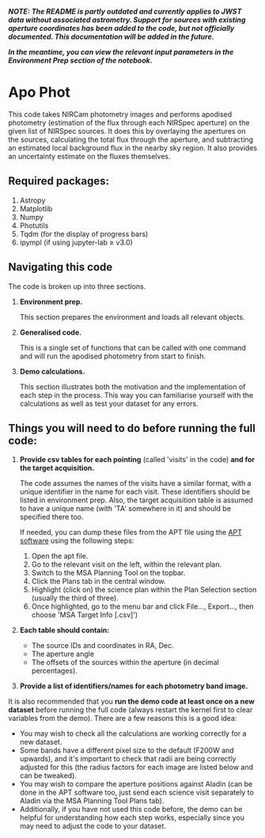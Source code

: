 ***NOTE: The README is partly outdated and currently applies to JWST data without associated astrometry. Support for sources with existing aperture coordinates has been added to the code, but not officially documented. This documentation will be added in the future.***

***In the meantime, you can view the relevant input parameters in the Environment Prep section of the notebook.***

# Apo Phot
This code takes NIRCam photometry images and performs apodised photometry (estimation of the flux through each NIRSpec aperture) on the given list of NIRSpec sources. It does this by overlaying the apertures on the sources, calculating the total flux through the aperture, and subtracting an estimated local background flux in the nearby sky region. It also provides an uncertainty estimate on the fluxes themselves.

## Required packages:
1. Astropy
2. Matplotlib
3. Numpy
4. Photutils
5. Tqdm (for the display of progress bars)
6. ipympl (if using jupyter-lab $\ge$ v3.0)

## Navigating this code

The code is broken up into three sections.
1. **Environment prep.**
   
   This section prepares the environment and loads all relevant objects.
   
2. **Generalised code.**
   
   This is a single set of functions that can be called with one command and will run the apodised photometry from start to finish.
   
3. **Demo calculations.**

   This section illustrates both the motivation and the implementation of each step in the process. This way you can familiarise yourself with the calculations as well as test your dataset for any errors.

## Things you will need to do before running the full code:

1. **Provide csv tables for each pointing** (called 'visits' in the code) **and for the target acquisition.**

   The code assumes the names of the visits have a similar format, with a unique identifier in the name for each visit. These identifiers should be listed in environment prep. Also, the target acquisition table is assumed to have a unique name (with 'TA' somewhere in it) and should be specified there too.
   
   If needed, you can dump these files from the APT file using the <a href="https://www.stsci.edu/scientific-community/software/astronomers-proposal-tool-apt">APT software</a> using the following steps:
    1. Open the apt file.
    2. Go to the relevant visit on the left, within the relevant plan.
    3. Switch to the MSA Planning Tool on the topbar.
    4. Click the Plans tab in the central window.
    5. Highlight (click on) the science plan within the Plan Selection section (usually the third of three).
    6. Once highlighted, go to the menu bar and click File..., Export..., then choose 'MSA Target Info [.csv]')
   
2. **Each table should contain:**
    - The source IDs and coordinates in RA, Dec.
    - The aperture angle
    - The offsets of the sources within the aperture (in decimal percentages).

3. **Provide a list of identifiers/names for each photometry band image.**

It is also recommended that you **run the demo code at least once on a new dataset** before running the full code (always restart the kernel first to clear variables from the demo). There are a few reasons this is a good idea:
- You may wish to check all the calculations are working correctly for a new dataset.
- Some bands have a different pixel size to the default (F200W and upwards), and it's important to check that radii are being correctly adjusted for this (the radius factors for each image are listed below and can be tweaked).
- You may wish to compare the aperture positions against Aladin (can be done in the APT software too, just send each science visit separately to Aladin via the MSA Planning Tool Plans tab).
- Additionally, if you have not used this code before, the demo can be helpful for understanding how each step works, especially since you may need to adjust the code to your dataset.
